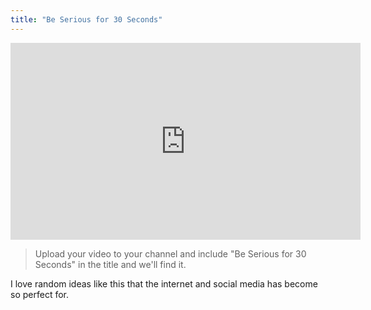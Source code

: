 ```yaml
---
title: "Be Serious for 30 Seconds"
---
```

<p><iframe width="560" height="315" src="http://www.youtube.com/embed/C3jg9HwCJjM?rel=0" frameborder="0" allowfullscreen></iframe></p>
<blockquote><p>
  Upload your video to your channel and include "Be Serious for 30 Seconds" in the title and we'll find it.
</p></blockquote>
<p>I love random ideas like this that the internet and social media has become so perfect for.</p>
